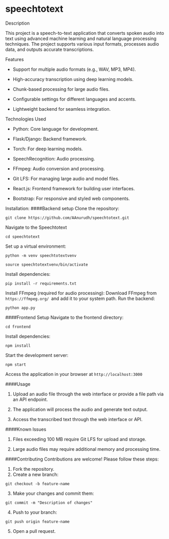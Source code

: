 # speechtotext
Description

This project is a speech-to-text application that converts spoken audio into text using advanced machine learning and natural language processing techniques. The project supports various input formats, processes audio data, and outputs accurate transcriptions.

Features

- Support for multiple audio formats (e.g., WAV, MP3, MP4).

- High-accuracy transcription using deep learning models.

- Chunk-based processing for large audio files.

- Configurable settings for different languages and accents.

- Lightweight backend for seamless integration.

Technologies Used

- Python: Core language for development.

- Flask/Django: Backend framework.

- Torch: For deep learning models.

- SpeechRecognition: Audio processing.

- FFmpeg: Audio conversion and processing.

- Git LFS: For managing large audio and model files.

- React.js: Frontend framework for building user interfaces.

- Bootstrap: For responsive and styled web components.

Installation:
####Backend setup
Clone the repository:
```
git clone https://github.com/AAnurudh/speechtotext.git
```
Navigate to the Speechtotext
```
cd speechtotext
```
Set up a virtual environment:
```
python -m venv speechtotextvenv
```
```
source speechtotextvenv/bin/activate
```

Install dependencies:
```
pip install -r requirements.txt
```
Install FFmpeg (required for audio processing):
Download FFmpeg from ```https://ffmpeg.org/ ```and add it to your system path.
Run the backend:
```
python app.py
```
####Frontend Setup
Navigate to the frontend directory:
```
cd frontend
```
Install dependencies:
```
npm install
```
Start the development server:
```
npm start
```
Access the application in your browser at ```http://localhost:3000```

####Usage
1. Upload an audio file through the web interface or provide a file path via an API endpoint.

2. The application will process the audio and generate text output.

3. Access the transcribed text through the web interface or API.

####Known Issues
1. Files exceeding 100 MB require Git LFS for upload and storage.

2. Large audio files may require additional memory and processing time.

####Contributing
Contributions are welcome! Please follow these steps:
1. Fork the repository.
2. Create a new branch:
```
git checkout -b feature-name
```
3. Make your changes and commit them:
```
git commit -m "Description of changes"
```
4. Push to your branch:
```
git push origin feature-name
```
5. Open a pull request.




